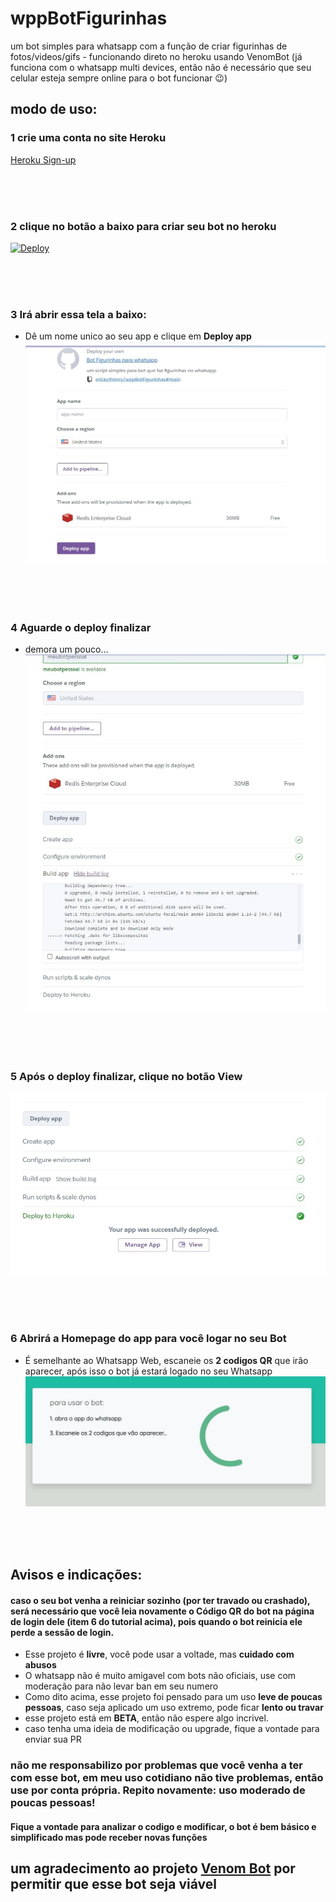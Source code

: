 # wppBotFigurinhas
um bot simples para whatsapp com a função de criar figurinhas de fotos/videos/gifs - funcionando direto no heroku usando VenomBot (já funciona com o whatsapp multi devices, então não é necessário que seu celular esteja sempre online para o bot funcionar 😉) 


## modo de uso:
### 1 crie uma conta no site Heroku
[Heroku Sign-up](https://signup.heroku.com/login)

\
&nbsp;
\
&nbsp;

### 2 clique no botão a baixo para criar seu bot no heroku
[![Deploy](https://www.herokucdn.com/deploy/button.svg)](https://heroku.com/deploy?template=https://github.com/erickythierry/wppBotFigurinhas/tree/main)

\
&nbsp;
\
&nbsp;

### 3 Irá abrir essa tela a baixo:
- Dê um nome unico ao seu app e clique em **Deploy app**
![alt text](https://github.com/erickythierry/wppBotFigurinhas/blob/43f96bd590f91665aecda502031b1500b92a857b/tutorial/deploy-init.jpg)


\
&nbsp;
\
&nbsp;

### 4 Aguarde o deploy finalizar
- demora um pouco...
![alt text](https://github.com/erickythierry/wppBotFigurinhas/blob/43f96bd590f91665aecda502031b1500b92a857b/tutorial/deploy.jpg)


\
&nbsp;
\
&nbsp;

### 5 Após o deploy finalizar, clique no botão **View**
![alt text](https://github.com/erickythierry/wppBotFigurinhas/blob/43f96bd590f91665aecda502031b1500b92a857b/tutorial/deploy-finished.jpg)

\
&nbsp;
\
&nbsp;

### 6 Abrirá a Homepage do app para você logar no seu Bot
- É semelhante ao Whatsapp Web, escaneie os **2 codigos QR** que irão aparecer, após isso o bot já estará logado no seu Whatsapp
![alt text](https://github.com/erickythierry/wppBotFigurinhas/blob/43f96bd590f91665aecda502031b1500b92a857b/tutorial/homepage.jpg)

\
&nbsp;
\
&nbsp;

## Avisos e indicações:
#### **caso o seu bot venha a reiniciar sozinho (por ter travado ou crashado), será necessário que você leia novamente o Código QR do bot na página de login dele (item 6 do tutorial acima), pois quando o bot reinicia ele perde a sessão de login.**
- Esse projeto é **livre**, você pode usar a voltade, mas **cuidado com abusos**
- O whatsapp não é muito amigavel com bots não oficiais, use com moderação para não levar ban em seu numero
- Como dito acima, esse projeto foi pensado para um uso **leve de poucas pessoas**, caso seja aplicado um uso extremo, pode ficar **lento ou travar**
- esse projeto está em **BETA**, então não espere algo incrivel.
- caso tenha uma ideia de modificação ou upgrade, fique a vontade para enviar sua PR

 ### não me responsabilizo por problemas que você venha a ter com esse bot, em meu uso cotidiano não tive problemas, então use por conta própria. Repito novamente: uso moderado de poucas pessoas!

 #### Fique a vontade para analizar o codigo e modificar, o bot é bem básico e simplificado mas pode receber novas funções

 ## um agradecimento ao projeto [Venom Bot](https://github.com/orkestral/venom) por permitir que esse bot seja viável

